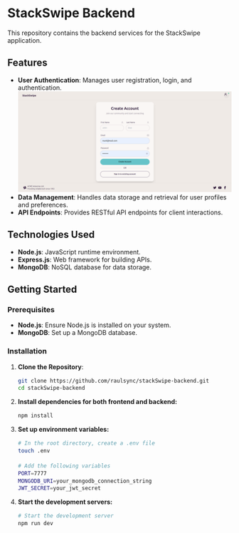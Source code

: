 # StackSwipe Backend

This repository contains the backend services for the StackSwipe application.

## Features

- **User Authentication**: Manages user registration, login, and authentication.
  ![alt text](<Screenshot from 2025-01-21 15-02-55.png>)
- **Data Management**: Handles data storage and retrieval for user profiles and preferences.
- **API Endpoints**: Provides RESTful API endpoints for client interactions.

## Technologies Used

- **Node.js**: JavaScript runtime environment.
- **Express.js**: Web framework for building APIs.
- **MongoDB**: NoSQL database for data storage.

## Getting Started

### Prerequisites

- **Node.js**: Ensure Node.js is installed on your system.
- **MongoDB**: Set up a MongoDB database.

### Installation

1. **Clone the Repository**:

   ```bash
   git clone https://github.com/raulsync/stackSwipe-backend.git
   cd stackSwipe-backend
   ```

2. **Install dependencies for both frontend and backend:**

   ```bash
   npm install

   ```

3. **Set up environment variables:**

   ```bash
   # In the root directory, create a .env file
   touch .env

   # Add the following variables
   PORT=7777
   MONGODB_URI=your_mongodb_connection_string
   JWT_SECRET=your_jwt_secret
   ```

4. **Start the development servers:**

   ```bash
   # Start the development server
   npm run dev
   ```
